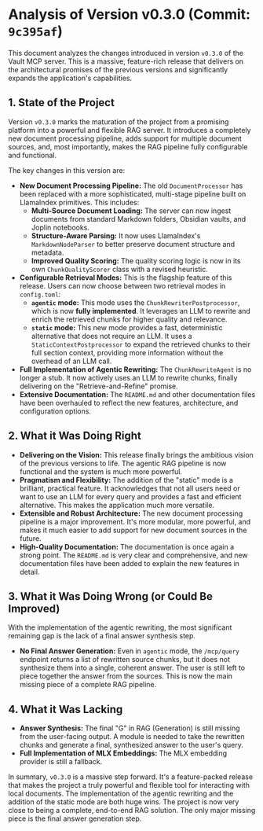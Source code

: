 # Analysis of Version v0.3.0 (Commit: `9c395af`)

This document analyzes the changes introduced in version `v0.3.0` of the Vault MCP server. This is a massive, feature-rich release that delivers on the architectural promises of the previous versions and significantly expands the application's capabilities.

## 1. State of the Project

Version `v0.3.0` marks the maturation of the project from a promising platform into a powerful and flexible RAG server. It introduces a completely new document processing pipeline, adds support for multiple document sources, and, most importantly, makes the RAG pipeline fully configurable and functional.

The key changes in this version are:
- **New Document Processing Pipeline:** The old `DocumentProcessor` has been replaced with a more sophisticated, multi-stage pipeline built on LlamaIndex primitives. This includes:
    - **Multi-Source Document Loading:** The server can now ingest documents from standard Markdown folders, Obsidian vaults, and Joplin notebooks.
    - **Structure-Aware Parsing:** It now uses LlamaIndex's `MarkdownNodeParser` to better preserve document structure and metadata.
    - **Improved Quality Scoring:** The quality scoring logic is now in its own `ChunkQualityScorer` class with a revised heuristic.
- **Configurable Retrieval Modes:** This is the flagship feature of this release. Users can now choose between two retrieval modes in `config.toml`:
    - **`agentic` mode:** This mode uses the `ChunkRewriterPostprocessor`, which is now **fully implemented**. It leverages an LLM to rewrite and enrich the retrieved chunks for higher quality and relevance.
    - **`static` mode:** This new mode provides a fast, deterministic alternative that does not require an LLM. It uses a `StaticContextPostprocessor` to expand the retrieved chunks to their full section context, providing more information without the overhead of an LLM call.
- **Full Implementation of Agentic Rewriting:** The `ChunkRewriteAgent` is no longer a stub. It now actively uses an LLM to rewrite chunks, finally delivering on the "Retrieve-and-Refine" promise.
- **Extensive Documentation:** The `README.md` and other documentation files have been overhauled to reflect the new features, architecture, and configuration options.

## 2. What it Was Doing Right

- **Delivering on the Vision:** This release finally brings the ambitious vision of the previous versions to life. The agentic RAG pipeline is now functional and the system is much more powerful.
- **Pragmatism and Flexibility:** The addition of the "static" mode is a brilliant, practical feature. It acknowledges that not all users need or want to use an LLM for every query and provides a fast and efficient alternative. This makes the application much more versatile.
- **Extensible and Robust Architecture:** The new document processing pipeline is a major improvement. It's more modular, more powerful, and makes it much easier to add support for new document sources in the future.
- **High-Quality Documentation:** The documentation is once again a strong point. The `README.md` is very clear and comprehensive, and new documentation files have been added to explain the new features in detail.

## 3. What it Was Doing Wrong (or Could Be Improved)

With the implementation of the agentic rewriting, the most significant remaining gap is the lack of a final answer synthesis step.
- **No Final Answer Generation:** Even in `agentic` mode, the `/mcp/query` endpoint returns a list of rewritten source chunks, but it does not synthesize them into a single, coherent answer. The user is still left to piece together the answer from the sources. This is now the main missing piece of a complete RAG pipeline.

## 4. What it Was Lacking

- **Answer Synthesis:** The final "G" in RAG (Generation) is still missing from the user-facing output. A module is needed to take the rewritten chunks and generate a final, synthesized answer to the user's query.
- **Full Implementation of MLX Embeddings:** The MLX embedding provider is still a fallback.

In summary, `v0.3.0` is a massive step forward. It's a feature-packed release that makes the project a truly powerful and flexible tool for interacting with local documents. The implementation of the agentic rewriting and the addition of the static mode are both huge wins. The project is now very close to being a complete, end-to-end RAG solution. The only major missing piece is the final answer generation step.
